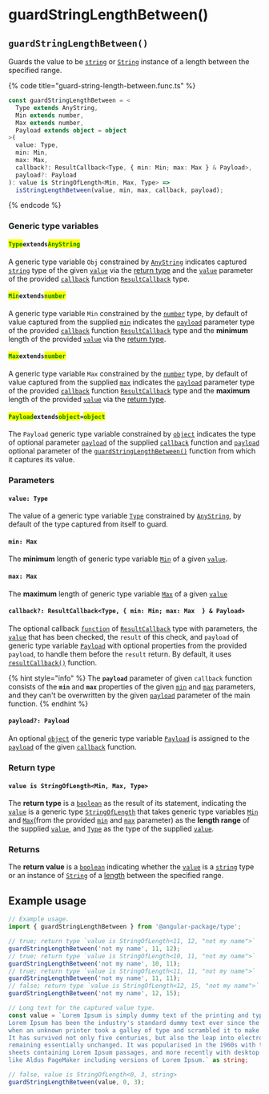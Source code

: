 # guardStringLengthBetween()

## `guardStringLengthBetween()`

Guards the value to be [`string`](https://developer.mozilla.org/en-US/docs/Web/JavaScript/Reference/Global\_Objects/String) or [`String`](https://developer.mozilla.org/en-US/docs/Web/JavaScript/Reference/Global\_Objects/String) instance of a length between the specified range.

{% code title="guard-string-length-between.func.ts" %}
```typescript
const guardStringLengthBetween = <
  Type extends AnyString,
  Min extends number,
  Max extends number,
  Payload extends object = object
>(
  value: Type,
  min: Min,
  max: Max,
  callback?: ResultCallback<Type, { min: Min; max: Max } & Payload>,
  payload?: Payload
): value is StringOfLength<Min, Max, Type> =>
  isStringLengthBetween(value, min, max, callback, payload);
```
{% endcode %}

### Generic type variables

#### <mark style="color:green;">**`Type`**</mark>**`extends`**<mark style="color:green;">**`AnyString`**</mark>

A generic type variable `Obj` constrained by [`AnyString`](../types/anystring.md) indicates captured [`string`](https://www.typescriptlang.org/docs/handbook/basic-types.html#string) type of the given [`value`](guardstringlengthbetween.md#value-type) via the [return type](guardstringlengthbetween.md#return-type) and the [`value`](../types/resultcallback.md#value-value) parameter of the provided [`callback`](guardstringlengthbetween.md#callback-resultcallback-less-than-type-minmax-less-than-min-max-greater-than-and-payload-greater-tha) function [`ResultCallback`](../types/resultcallback.md) type.

#### <mark style="color:green;">**`Min`**</mark>**`extends`**<mark style="color:green;">**`number`**</mark>

A generic type variable `Min` constrained by the [`number`](https://www.typescriptlang.org/docs/handbook/basic-types.html#number) type, by default of value captured from the supplied [`min`](guardstringlengthbetween.md#min-max) indicates the [`payload`](../types/resultcallback.md#payload-payload) parameter type of the provided [`callback`](guardstringlengthbetween.md#callback-resultcallback-less-than-type-minmax-less-than-min-max-greater-than-and-payload-greater-tha) function [`ResultCallback`](../types/resultcallback.md) type and the **minimum** length of the provided [`value`](guardstringlengthbetween.md#value-type) via the [return type](guardstringlengthbetween.md#return-type).

#### <mark style="color:green;">**`Max`**</mark>**`extends`**<mark style="color:green;">**`number`**</mark>

A generic type variable `Max` constrained by the [`number`](https://www.typescriptlang.org/docs/handbook/basic-types.html#number) type, by default of value captured from the supplied [`max`](guardstringlengthbetween.md#max-max) indicates the [`payload`](../types/resultcallback.md#payload-payload) parameter type of the provided [`callback`](guardstringlengthbetween.md#callback-resultcallback-less-than-type-minmax-less-than-min-max-greater-than-and-payload-greater-tha) function [`ResultCallback`](../types/resultcallback.md) type and the **maximum** length of the provided [`value`](guardstringlengthbetween.md#value-type) via the [return type](guardstringlengthbetween.md#return-type).

#### <mark style="color:green;">**`Payload`**</mark>**`extends`**<mark style="color:green;">**`object`**</mark>**`=`**<mark style="color:green;">**`object`**</mark>

The `Payload` generic type variable constrained by [`object`](https://www.typescriptlang.org/docs/handbook/basic-types.html#object) indicates the type of optional parameter [`payload`](../types/resultcallback.md#payload-payload) of the supplied [`callback`](guardstringlengthbetween.md#callback-resultcallback-less-than-type-min-and-payload-greater-than) function and [`payload`](guardstringlengthbetween.md#payload-payload) optional parameter of the [`guardStringLengthBetween()`](guardstringlengthbetween.md#guardstringlengthbetween) function from which it captures its value.

### Parameters

#### `value: Type`

The value of a generic type variable [`Type`](guardstringlengthbetween.md#typeextendsanystring) constrained by [`AnyString`](../types/anystring.md), by default of the type captured from itself to guard.

#### `min: Max`

The **minimum** length of generic type variable [`Min`](guardstringlengthbetween.md#minextendsnumber) of a given [`value`](guardstringlengthbetween.md#value-type).

#### `max: Max`

The **maximum** length of generic type variable [`Max`](guardstringlengthbetween.md#maxextendsnumber) of a given [`value`](guardstringlengthbetween.md#value-type)

#### `callback?: ResultCallback<Type, { min: Min; max: Max  } & Payload>`

The optional callback [`function`](https://developer.mozilla.org/en-US/docs/Web/JavaScript/Guide/Functions) of [`ResultCallback`](../types/resultcallback.md) type with parameters, the [`value`](guardstringlengthbetween.md#value-type) that has been checked, the `result` of this check, and `payload` of generic type variable [`Payload`](guardstringlengthbetween.md#payloadextendsobject) with optional properties from the provided `payload`, to handle them before the `result` return. By default, it uses [`resultCallback()`](../helper/resultcallback.md) function.

{% hint style="info" %}
The **`payload`** parameter of given `callback` function consists of the **`min`** and **`max`** properties of the given [`min`](guardstringlengthbetween.md#min-max) and [`max`](guardstringlengthbetween.md#max-max) parameters, and they can't be overwritten by the given [`payload`](guardstringlengthbetween.md#payload-payload) parameter of the main function.
{% endhint %}

#### `payload?: Payload`

An optional [`object`](https://developer.mozilla.org/en-US/docs/Web/JavaScript/Reference/Global\_Objects/Object) of the generic type variable [`Payload`](guardstringlengthbetween.md#payloadextendsobject-object) is assigned to the [`payload`](../types/resultcallback.md#payload-payload) of the given [`callback`](guardstringlengthbetween.md#callback-resultcallback-less-than-type-min-min-max-max-and-payload-greater-than) function.

### Return type

#### `value is StringOfLength<Min, Max, Type>`

The **return type** is a [`boolean`](https://www.typescriptlang.org/docs/handbook/basic-types.html#boolean) as the result of its statement, indicating the [`value`](guardstringlengthbetween.md#value-type) is a generic type [`StringOfLength`](../types/stringoflength.md) that takes generic type variables [`Min`](guardstringlengthbetween.md#minextendsnumber) and [`Max`](guardstringlengthbetween.md#maxextendsnumber)(from the provided [`min`](guardstringlengthbetween.md#min-max) and [`max`](guardstringlengthbetween.md#max-max) parameter) as the **length range** of the supplied [`value`](guardstringlengthbetween.md#value-type), and [`Type`](guardstringlengthbetween.md#typeextendsanystring) as the type of the supplied [`value`](guardstringlengthbetween.md#value-type).

### Returns

The **return value** is a [`boolean`](https://developer.mozilla.org/en-US/docs/Web/JavaScript/Reference/Global\_Objects/Boolean) indicating whether the [`value`](guardstringlengthbetween.md#value-type) is a [`string`](https://developer.mozilla.org/en-US/docs/Web/JavaScript/Reference/Global\_Objects/String) type or an instance of [`String`](https://developer.mozilla.org/en-US/docs/Web/JavaScript/Reference/Global\_Objects/String) of a [length](guardstringlengthbetween.md#length-minmax-less-than-min-max-greater-than-or-min-or-max) between the specified range.

## Example usage

```typescript
// Example usage.
import { guardStringLengthBetween } from '@angular-package/type';

// true; return type `value is StringOfLength<11, 12, "not my name">`
guardStringLengthBetween('not my name', 11, 12);
// true; return type `value is StringOfLength<10, 11, "not my name">`
guardStringLengthBetween('not my name', 10, 11);
// true; return type `value is StringOfLength<11, 11, "not my name">`
guardStringLengthBetween('not my name', 11, 11);
// false; return type `value is StringOfLength<12, 15, "not my name">`
guardStringLengthBetween('not my name', 12, 15);

// Long text for the captured value type.
const value = `Lorem Ipsum is simply dummy text of the printing and typesetting industry.
Lorem Ipsum has been the industry's standard dummy text ever since the 1500s,
when an unknown printer took a galley of type and scrambled it to make a type specimen book.
It has survived not only five centuries, but also the leap into electronic typesetting,
remaining essentially unchanged. It was popularised in the 1960s with the release of Letraset
sheets containing Lorem Ipsum passages, and more recently with desktop publishing software
like Aldus PageMaker including versions of Lorem Ipsum.` as string;

// false, value is StringOfLength<0, 3, string>
guardStringLengthBetween(value, 0, 3); 
```

